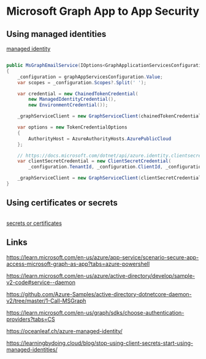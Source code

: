 # Microsoft Graph App to App Security

## Using managed identities

[managed identity](https://learn.microsoft.com/en-us/azure/app-service/scenario-secure-app-access-microsoft-graph-as-app?tabs=azure-powershell)

```csharp

public MsGraphEmailService(IOptions<GraphApplicationServicesConfiguration> graphAppServicesConfiguration)
{
    _configuration = graphAppServicesConfiguration.Value;
    var scopes = _configuration.Scopes?.Split(' ');

    var credential = new ChainedTokenCredential(
        new ManagedIdentityCredential(),
        new EnvironmentCredential());

    _graphServiceClient = new GraphServiceClient(chainedTokenCredential, scopes);

    var options = new TokenCredentialOptions
    {
        AuthorityHost = AzureAuthorityHosts.AzurePublicCloud
    };

    // https://docs.microsoft.com/dotnet/api/azure.identity.clientsecretcredential
    var clientSecretCredential = new ClientSecretCredential(
        _configuration.TenantId, _configuration.ClientId, _configuration.ClientSecret, options);

    _graphServiceClient = new GraphServiceClient(clientSecretCredential, scopes);
}
```

## Using certificates or secrets

```csharp
```

[secrets or certificates](https://learn.microsoft.com/en-us/azure/active-directory/develop/sample-v2-code#service--daemon)

## Links

https://learn.microsoft.com/en-us/azure/app-service/scenario-secure-app-access-microsoft-graph-as-app?tabs=azure-powershell

https://learn.microsoft.com/en-us/azure/active-directory/develop/sample-v2-code#service--daemon

https://github.com/Azure-Samples/active-directory-dotnetcore-daemon-v2/tree/master/1-Call-MSGraph

https://learn.microsoft.com/en-us/graph/sdks/choose-authentication-providers?tabs=CS

https://oceanleaf.ch/azure-managed-identity/

https://learningbydoing.cloud/blog/stop-using-client-secrets-start-using-managed-identities/